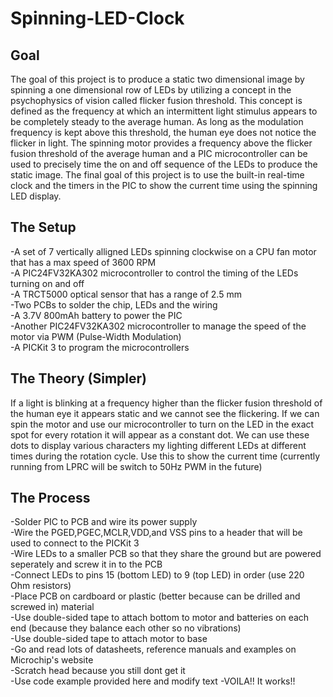 # Spinning-LED-Clock
## Goal
<p>The goal of this project is to produce a static two dimensional image by spinning a one dimensional row of LEDs by utilizing a concept in the psychophysics of vision called flicker fusion threshold. This concept is defined as the frequency at which an intermittent light stimulus appears to be completely steady to the average human. As long as the modulation frequency is kept above this threshold, the human eye does not notice the flicker in light. The spinning motor provides a frequency above the flicker fusion threshold of the average human and a PIC microcontroller can be used to precisely time the on and off sequence of the LEDs to produce the static image. The final goal of this project is to use the built-in real-time clock and the timers in the PIC to show the current time using the spinning LED display. </p>

## The Setup
-A set of 7 vertically alligned LEDs spinning clockwise on a CPU fan motor that has a max speed of 3600 RPM<br/>
-A PIC24FV32KA302 microcontroller to control the timing of the LEDs turning on and off<br/>
-A TRCT5000 optical sensor that has a range of 2.5 mm<br/>
-Two PCBs to solder the chip, LEDs and the wiring<br/>
-A 3.7V 800mAh battery to power the PIC<br/>
-Another PIC24FV32KA302 microcontroller to manage the speed of the motor via PWM (Pulse-Width Modulation)<br/>
-A PICKit 3 to program the microcontrollers<br/>

## The Theory (Simpler)
<p>If a light is blinking at a frequency higher than the flicker fusion threshold of the human eye it appears static and we cannot see the flickering. If we can spin the motor and use our microcontroller to turn on the LED in the exact spot for every rotation it will appear as a constant dot. We can use these dots to display various characters my lighting different LEDs at different times during the rotation cycle. Use this to show the current time (currently running from LPRC will be switch to 50Hz PWM in the future)</p>

## The Process
-Solder PIC to PCB and wire its power supply<br/>
-Wire the PGED,PGEC,MCLR,VDD,and VSS pins to a header that will be used to connect to the PICKit 3<br/>
-Wire LEDs to a smaller PCB so that they share the ground but are powered seperately and screw it in to the PCB <br/>
-Connect LEDs to pins 15 (bottom LED) to 9 (top LED) in order (use 220 Ohm resistors)<br/>
-Place PCB on cardboard or plastic (better because can be drilled and screwed in) material<br/>
-Use double-sided tape to attach bottom to motor and batteries on each end (because they balance each other so no vibrations)<br/>
-Use double-sided tape to attach motor to base<br/>
-Go and read lots of datasheets, reference manuals and examples on Microchip's website<br/>
-Scratch head because you still dont get it<br/>
-Use code example provided here and modify text
-VOILA!! It works!!
